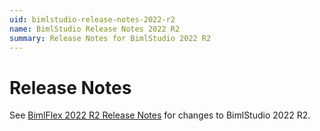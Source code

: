 ```yaml
---
uid: bimlstudio-release-notes-2022-r2
name: BimlStudio Release Notes 2022 R2
summary: Release Notes for BimlStudio 2022 R2
---
```


# Release Notes

See [BimlFlex 2022 R2 Release Notes](xref:bimlflex-release-notes-2022-r2) for changes to BimlStudio 2022 R2. 